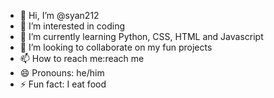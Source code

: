 - 👋 Hi, I’m @syan212
- 👀 I’m interested in coding
- 🌱 I’m currently learning Python, CSS, HTML and Javascript
- 💞️ I’m looking to collaborate on my fun projects
- 📫 How to reach me:reach me
- 😄 Pronouns: he/him
- ⚡ Fun fact: I eat food

<!---
syan212/syan212 is a ✨ special ✨ repository because its `README.md` (this file) appears on your GitHub profile.
You can click the Preview link to take a look at your changes.
--->
